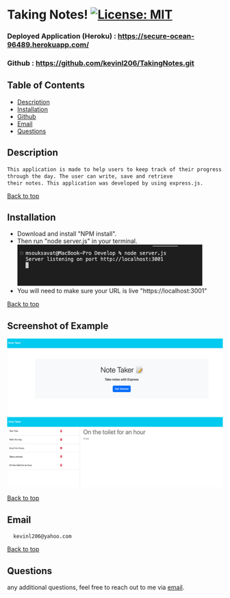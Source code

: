 # Taking Notes! [![License: MIT](https://img.shields.io/badge/License-MIT-yellow.svg)](https://opensource.org/licenses/MIT)

### Deployed Application (Heroku) : https://secure-ocean-96489.herokuapp.com/ 

### Github : https://github.com/kevinl206/TakingNotes.git

## Table of Contents
- [Description](#description)
- [Installation](#installation)
- [Github](#github)
- [Email](#email)
- [Questions](#questions)
  
## Description
    This application is made to help users to keep track of their progress through the day. The user can write, save and retrieve
    their notes. This application was developed by using express.js.
[Back to top](#)
  
## Installation
- Download and install "NPM install".
- Then run "node server.js" in your terminal.
![Image](./public/assets/IMG/chall011term.png)
- You will need to make sure your URL is live "https://localhost:3001"

[Back to top](#)
  
## Screenshot of Example
![Image](./public/assets/IMG/chall011.png)
![Image](./public/assets/IMG/chall011exam.png)

[Back to top](#)
  
 ## Email
      kevinl206@yahoo.com
[Back to top](#)
  
## Questions
  any additional questions, feel free to reach out to me via [email](mailto:kevinl206@yahoo.com).